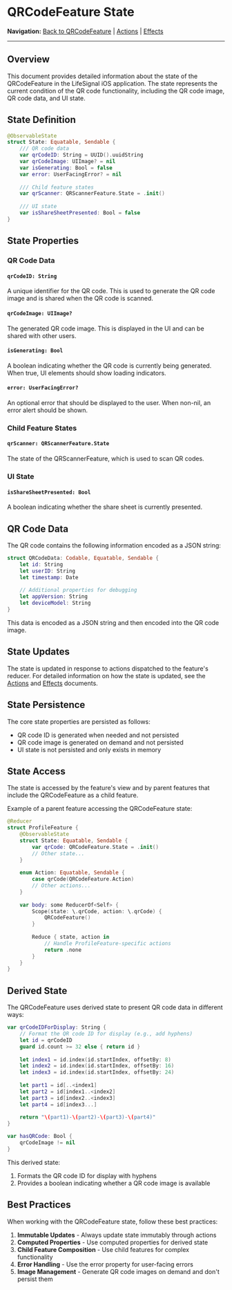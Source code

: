 # QRCodeFeature State

**Navigation:** [Back to QRCodeFeature](README.md) | [Actions](Actions.md) | [Effects](Effects.md)

---

## Overview

This document provides detailed information about the state of the QRCodeFeature in the LifeSignal iOS application. The state represents the current condition of the QR code functionality, including the QR code image, QR code data, and UI state.

## State Definition

```swift
@ObservableState
struct State: Equatable, Sendable {
    /// QR code data
    var qrCodeID: String = UUID().uuidString
    var qrCodeImage: UIImage? = nil
    var isGenerating: Bool = false
    var error: UserFacingError? = nil
    
    /// Child feature states
    var qrScanner: QRScannerFeature.State = .init()
    
    /// UI state
    var isShareSheetPresented: Bool = false
}
```

## State Properties

### QR Code Data

#### `qrCodeID: String`

A unique identifier for the QR code. This is used to generate the QR code image and is shared when the QR code is scanned.

#### `qrCodeImage: UIImage?`

The generated QR code image. This is displayed in the UI and can be shared with other users.

#### `isGenerating: Bool`

A boolean indicating whether the QR code is currently being generated. When true, UI elements should show loading indicators.

#### `error: UserFacingError?`

An optional error that should be displayed to the user. When non-nil, an error alert should be shown.

### Child Feature States

#### `qrScanner: QRScannerFeature.State`

The state of the QRScannerFeature, which is used to scan QR codes.

### UI State

#### `isShareSheetPresented: Bool`

A boolean indicating whether the share sheet is currently presented.

## QR Code Data

The QR code contains the following information encoded as a JSON string:

```swift
struct QRCodeData: Codable, Equatable, Sendable {
    let id: String
    let userID: String
    let timestamp: Date
    
    // Additional properties for debugging
    let appVersion: String
    let deviceModel: String
}
```

This data is encoded as a JSON string and then encoded into the QR code image.

## State Updates

The state is updated in response to actions dispatched to the feature's reducer. For detailed information on how the state is updated, see the [Actions](Actions.md) and [Effects](Effects.md) documents.

## State Persistence

The core state properties are persisted as follows:

- QR code ID is generated when needed and not persisted
- QR code image is generated on demand and not persisted
- UI state is not persisted and only exists in memory

## State Access

The state is accessed by the feature's view and by parent features that include the QRCodeFeature as a child feature.

Example of a parent feature accessing the QRCodeFeature state:

```swift
@Reducer
struct ProfileFeature {
    @ObservableState
    struct State: Equatable, Sendable {
        var qrCode: QRCodeFeature.State = .init()
        // Other state...
    }
    
    enum Action: Equatable, Sendable {
        case qrCode(QRCodeFeature.Action)
        // Other actions...
    }
    
    var body: some ReducerOf<Self> {
        Scope(state: \.qrCode, action: \.qrCode) {
            QRCodeFeature()
        }
        
        Reduce { state, action in
            // Handle ProfileFeature-specific actions
            return .none
        }
    }
}
```

## Derived State

The QRCodeFeature uses derived state to present QR code data in different ways:

```swift
var qrCodeIDForDisplay: String {
    // Format the QR code ID for display (e.g., add hyphens)
    let id = qrCodeID
    guard id.count >= 32 else { return id }
    
    let index1 = id.index(id.startIndex, offsetBy: 8)
    let index2 = id.index(id.startIndex, offsetBy: 16)
    let index3 = id.index(id.startIndex, offsetBy: 24)
    
    let part1 = id[..<index1]
    let part2 = id[index1..<index2]
    let part3 = id[index2..<index3]
    let part4 = id[index3...]
    
    return "\(part1)-\(part2)-\(part3)-\(part4)"
}

var hasQRCode: Bool {
    qrCodeImage != nil
}
```

This derived state:
1. Formats the QR code ID for display with hyphens
2. Provides a boolean indicating whether a QR code image is available

## Best Practices

When working with the QRCodeFeature state, follow these best practices:

1. **Immutable Updates** - Always update state immutably through actions
2. **Computed Properties** - Use computed properties for derived state
3. **Child Feature Composition** - Use child features for complex functionality
4. **Error Handling** - Use the error property for user-facing errors
5. **Image Management** - Generate QR code images on demand and don't persist them

